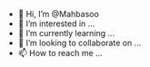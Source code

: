 - 👋 Hi, I’m @Mahbasoo
- 👀 I’m interested in ...
- 🌱 I’m currently learning ...
- 💞️ I’m looking to collaborate on ...
- 📫 How to reach me ...

<!---
Mahbasoo/Mahbasoo is a ✨ special ✨ repository because its `README.md` (this file) appears on your GitHub profile.
You can click the Preview link to take a look at your changes.
--->
